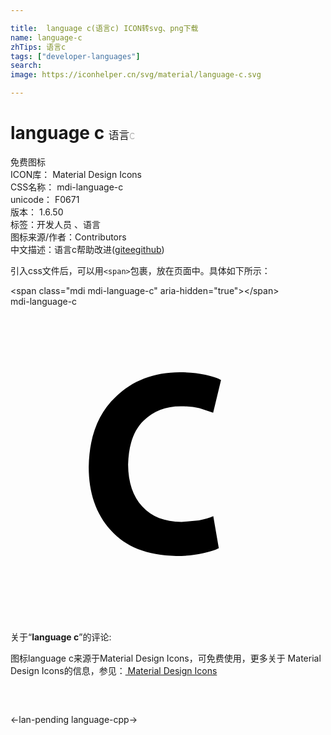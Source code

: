```yaml
---

title:  language c(语言c) ICON转svg、png下载
name: language-c
zhTips: 语言c
tags: ["developer-languages"]
search: 
image: https://iconhelper.cn/svg/material/language-c.svg

---
```


# language c  <small style="font-size: 60%;font-weight: 100">语言c</small>


<div class="detail-page">
<p>
<span><span class="badge-success badge">免费图标</span> </span>
<br/>
<span>
ICON库：
<span class="badge-secondary badge">Material Design Icons</span> 
</span>
<br/>
<span>
CSS名称：
<span class="badge-secondary badge">mdi-language-c</span> 
</span>
<br/>
<span>
unicode：
<span class="badge-secondary badge">F0671</span> 
<copy-btn content='F0671' btn-title=""></copy-btn>
<copy-btn :content='String.fromCodePoint(parseInt("F0671", 16))' btn-title="复制U"></copy-btn>
</span>
<br/>
<span>
版本：
<span class="badge-secondary badge">1.6.50</span> 
</span><br/><span>标签：<span class="badge-light badge"><router-link to="/tags/developer-languages.html">开发人员 、语言</router-link></span></span>
<br/>
<span>图标来源/作者：<span class="badge-light badge">Contributors</span></span> 
<br/>
<span class="zh-detail">中文描述：<span class="badge-primary badge">语言c</span><span class="help-link"><span>帮助改进</span>(<a href="https://gitee.com/liuwave/icon-helper/edit/master/json/material/language-c.json" target="_blank" rel="noopener noreferrer">gitee</a><a href="https://github.com/liuwave/icon-helper/edit/master/json/material/language-c.json" target="_blank" rel="noopener noreferrer">github</a></span>)</span><br/>
</p>
</div>
<div class="alert alert-dark">
  <i class="mdi mdi-language-c mdi-48px"></i>
  <i class="mdi mdi-language-c mdi-36px"></i>
  <i class="mdi mdi-language-c mdi-24px"></i>
  <i class="mdi mdi-language-c mdi-18px"></i>
</div>
<div>
  <p>引入css文件后，可以用<code>&lt;span&gt;</code>包裹，放在页面中。具体如下所示：    
  </p>
  <div class="alert alert-primary" style="font-size: 14px">
    &lt;span class="mdi mdi-language-c" aria-hidden="true"&gt;&lt;/span&gt;
    <copy-btn content='<span class="mdi mdi-language-c" aria-hidden="true"></span>'></copy-btn>
  </div>
  <div class="alert alert-secondary">
    <i class="mdi mdi-language-c"
    style="font-size: 24px"
    aria-hidden="true"></i> mdi-language-c
    <copy-btn content="mdi-language-c" btn-title="复制图标名称"></copy-btn>
  </div>
</div>
<div id="svg" class="svg-wrap">
<svg xmlns="http://www.w3.org/2000/svg" viewBox="0 0 24 24"><path d="M15.45,15.97L15.87,18.41C15.61,18.55 15.19,18.68 14.63,18.8C14.06,18.93 13.39,19 12.62,19C10.41,18.96 8.75,18.3 7.64,17.04C6.5,15.77 5.96,14.16 5.96,12.21C6,9.9 6.68,8.13 8,6.89C9.28,5.64 10.92,5 12.9,5C13.65,5 14.3,5.07 14.84,5.19C15.38,5.31 15.78,5.44 16.04,5.59L15.44,8.08L14.4,7.74C14,7.64 13.53,7.59 13,7.59C11.85,7.58 10.89,7.95 10.14,8.69C9.38,9.42 9,10.54 8.96,12.03C8.97,13.39 9.33,14.45 10.04,15.23C10.75,16 11.74,16.4 13.03,16.41L14.36,16.29C14.79,16.21 15.15,16.1 15.45,15.97Z" /></svg>
</div>
<detail full-name='mdi-language-c'></detail>
<div class="icon-detail__container">
<p>关于“<b>language c</b>”的评论:</p>
</div>
<Vssue title="关于“language c”的评论" />    
<div><p>图标language c来源于Material Design Icons，可免费使用，更多关于 Material Design Icons的信息，参见：<a target="_blank" href="https://iconhelper.cn/material.html"> Material Design Icons</a>
</p></div>

<div style="padding:2rem 0 " class="page-nav"><p class="inner"><span class="prev">←<router-link to="/icon/lan-pending.html">lan-pending</router-link></span> <span class="next"><router-link to="/icon/language-cpp.html">language-cpp</router-link>→</span></p></div>

